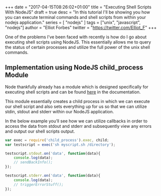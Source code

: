 +++
date = "2017-04-15T08:26:02+01:00"
title = "Executing Shell Scripts With NodeJS"
draft = true
desc = "In this tutorial I'll be showing you how you can execute terminal commands and shell scripts from within your nodejs application."
series = [ "nodejs" ]
tags = ["unix", "javascript", "nodejs"]
author = "Elliot Forbes"
twitter = "https://twitter.com/Elliot_F"
+++

<p>One of the problems I’ve been faced with recently is how do I go about executing shell scripts using NodeJS. This essentially allows me to query the status of certain processes and utilize the full power of the unix shell commands. </p>

<h2>Implementation using NodeJS child_process Module</h2>

<p>Node thankfully already has a module which is designed specifically for executing shell scripts and can be found <a href="https://nodejs.org/api/child_process.html" target="_blank">here</a> in the documentation.</p>

<p>This module essentially creates a child process in which we can execute our shell script and also sets everything up for us so that we can utilize stdin, stdout and stderr within our NodeJS application. </p>

<p>In the below example you’ll see how we can utilize callbacks in order to access the data from stdout and stderr and subsequently view any errors and output our shell scripts output.</p>

~~~js
var exec = require('child_process').exec, child;
var testscript = exec('sh myscript.sh /directory');

testscript.stdout.on('data', function(data){
    console.log(data); 
    // sendBackInfo();
});

testscript.stderr.on('data', function(data){
    console.log(data);
    // triggerErrorStuff(); 
});


~~~